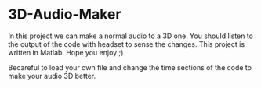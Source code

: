 # 3D-Audio-Maker
In this project we can make a normal audio to a 3D one. You should listen to the output of the code with headset to sense the changes. This project is written in Matlab. Hope you enjoy ;)

Becareful to load your own file and change the time sections of the code to make your audio 3D better.
